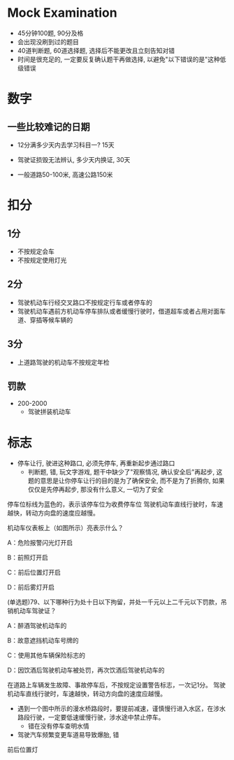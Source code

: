 # Mock Examination
- 45分钟100题, 90分及格
- 会出现没刷到过的题目
- 40道判断题, 60道选择题, 选择后不能更改且立刻告知对错
- 时间是很充足的, 一定要反复确认题干再做选择, 以避免"以下错误的是"这种低级错误

# 数字

## 一些比较难记的日期
- 12分满多少天内去学习科目一? 15天
- 驾驶证损毁无法辨认, 多少天内换证, 30天

- 一般道路50-100米, 高速公路150米

# 扣分
## 1分
- 不按规定会车
- 不按规定使用灯光

## 2分
- 驾驶机动车行经交叉路口不按规定行车或者停车的
- 驾驶机动车遇前方机动车停车排队或者缓慢行驶时，借道超车或者占用对面车道、穿插等候车辆的

## 3分
- 上道路驾驶的机动车不按规定年检


## 罚款
- 200-2000
    - 驾驶拼装机动车

# 标志
- 停车让行, 驶进这种路口, 必须先停车, 再重新起步通过路口
    - 判断题, 错, 玩文字游戏, 题干中缺少了"观察情况, 确认安全后"再起步, 这题的意思是让你停车让行的目的是为了确保安全, 而不是为了折腾你, 如果仅仅是先停再起步, 那没有什么意义, 一切为了安全



停车位标线为蓝色的，表示该停车位为收费停车位
驾驶机动车直线行驶时，车速越快，转动方向盘的速度应越慢。


机动车仪表板上（如图所示）亮表示什么？

A：危险报警闪光灯开启

B：前照灯开启

C：前后位置灯开启

D：前后雾灯开启



(单选题)79、以下哪种行为处十日以下拘留，并处一千元以上二千元以下罚款，吊销机动车驾驶证？

A：醉酒驾驶机动车的

B：故意遮挡机动车号牌的

C：使用其他车辆保险标志的

D：因饮酒后驾驶机动车被处罚，再次饮酒后驾驶机动车的


在道路上车辆发生故障、事故停车后，不按规定设置警告标志，一次记1分。
驾驶机动车直线行驶时，车速越快，转动方向盘的速度应越慢。


- 遇到一个图中所示的漫水桥路段时，要提前减速，谨慎慢行进入水区，在涉水路段行驶，一定要低速缓慢行驶，涉水途中禁止停车。
    - 错在没有停车查明水情
- 驾驶汽车频繁变更车道易导致爆胎, 错


前后位置灯

